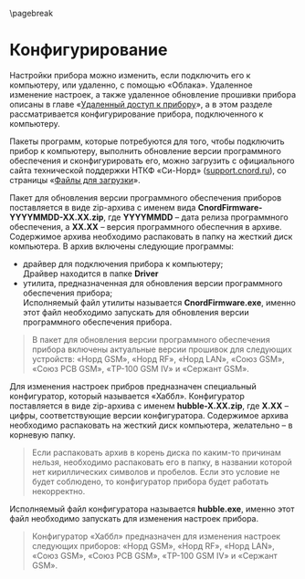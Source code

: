 \pagebreak

# Конфигурирование

Настройки прибора можно изменить, если подключить его к компьютеру, или удаленно, с помощью «Облака». Удаленное изменение настроек, а также удаленное обновление прошивки прибора описаны в главе «[Удаленный доступ к прибору](#remote-access)», а в этом разделе рассматривается конфигурирование прибора, подключенного к компьютеру.

Пакеты программ, которые потребуются для того, чтобы подключить прибор к компьютеру, выполнить обновление версии программного обеспечения и сконфигурировать его, можно загрузить с официального сайта технической поддержки НТКФ «Си-Норд» ([support.cnord.ru](http://support.cnord.ru)), со страницы «[Файлы для загрузки](https://support.cnord.ru/hc/ru/articles/203372340)».

Пакет для обновления версии программного обеспечения приборов поставляется в виде zip-архива с именем вида **CnordFirmware-YYYYMMDD-XX.XX.zip**, где **YYYYMMDD** – дата релиза программного обеспечения, а **XX.XX** – версия программного обеспечния в архиве. Содержимое архива необходимо распаковать в папку на жесткий диск компьютера. В архив включены следующие программы:

* драйвер для подключения прибора к компьютеру;   
Драйвер находится в папке **Driver**
* утилита, предназначенная для обновления версии программного обеспечения прибора;   
Исполняемый файл утилиты называется **CnordFirmware.exe**, именно этот файл необходимо запускать для обновления версии программного обеспечения прибора.

> В пакет для обновления версии программного обеспечения прибора включены актуальные версии прошивок для следующих устройств: «Норд GSM», «Норд RF», «Норд LAN», «Союз GSM», «Союз PCB GSM», «ТР-100 GSM IV» и «Сержант GSM». 

Для изменения настроек прибров предназначен специальный конфигуратор, который называется «Хаббл». Конфигуратор поставляется в виде zip-архива с именем **hubble-X.XX.zip**, где **X.XX** – цифры, соответствующие версии конфигуратора. Содержимое архива необходимо распаковать на жесткий диск компьютера, желательно – в корневую папку. 

> Если распаковать архив в корень диска по каким-то причинам нельзя, необходимо распаковать его в папку, в названии которой нет кириллических символов и пробелов. Если это условие не будет соблюдено, то конфигуратор прибора будет работать некорректно. 

Исполняемый файл конфигуратора называется **hubble.exe**, именно этот файл необходимо запускать для изменения настроек прибора.

> Конфигуратор «Хаббл» предназначен для изменения настроек следующих приборов: «Норд GSM», «Норд RF», «Норд LAN», «Союз GSM», «Союз PCB GSM», «ТР-100 GSM IV» и «Сержант GSM». 


